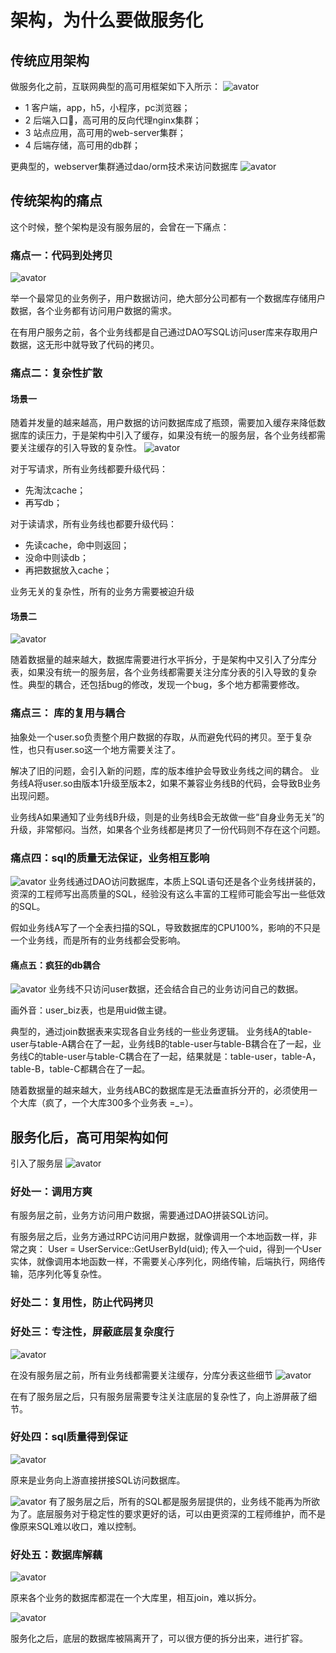 # 架构，为什么要做服务化
## 传统应用架构
做服务化之前，互联网典型的高可用框架如下入所示：
![avator](https://mmbiz.qpic.cn/mmbiz/YrezxckhYOzVibiapcUml8TL6WGnMFnFQdaa0U2vqicT8MdMpmO4FQ1OibckrzeEnxMI8cCVPnO9M1kVEQBibZa172w/640?wx_fmt=png&tp=webp&wxfrom=5&wx_lazy=1&wx_co=1)
- 1 客户端，app，h5，小程序，pc浏览器；
- 2 后端入口，高可用的反向代理nginx集群；
- 3 站点应用，高可用的web-server集群；
- 4 后端存储，高可用的db群；

更典型的，webserver集群通过dao/orm技术来访问数据库
![avator](https://mmbiz.qpic.cn/mmbiz/YrezxckhYOzVibiapcUml8TL6WGnMFnFQdQM8KAHCH46Viarhr4iaLZkPkEFT3lDiatgH0jrxia5lCUFjBQfWzbYuWGA/640?wx_fmt=png&tp=webp&wxfrom=5&wx_lazy=1&wx_co=1)

## 传统架构的痛点
这个时候，整个架构是没有服务层的，会曾在一下痛点：

### 痛点一：代码到处拷贝

![avator](https://mmbiz.qpic.cn/mmbiz/YrezxckhYOzVibiapcUml8TL6WGnMFnFQdJMULQ5FoEChzgjOhibNuT4JXPRJkBx47DP0KgetsXnWtzAs17ALBSUQ/640?wx_fmt=png&tp=webp&wxfrom=5&wx_lazy=1&wx_co=1)

举一个最常见的业务例子，用户数据访问，绝大部分公司都有一个数据库存储用户数据，各个业务都有访问用户数据的需求。

在有用户服务之前，各个业务线都是自己通过DAO写SQL访问user库来存取用户数据，这无形中就导致了代码的拷贝。

### 痛点二：复杂性扩散
#### 场景一
随着并发量的越来越高，用户数据的访问数据库成了瓶颈，需要加入缓存来降低数据库的读压力，于是架构中引入了缓存，如果没有统一的服务层，各个业务线都需要关注缓存的引入导致的复杂性。
![avator](https://mmbiz.qpic.cn/mmbiz/YrezxckhYOzVibiapcUml8TL6WGnMFnFQdYagAGvjvopF9g8RGGbfuN7os24hZ4T7b3ZepB9ML4F3WPNWcW8icsgg/640?wx_fmt=png&tp=webp&wxfrom=5&wx_lazy=1&wx_co=1)

对于写请求，所有业务线都要升级代码：
- 先淘汰cache；
- 再写db；

对于读请求，所有业务线也都要升级代码：
- 先读cache，命中则返回；
- 没命中则读db；
- 再把数据放入cache；

业务无关的复杂性，所有的业务方需要被迫升级

#### 场景二

![avator](https://mmbiz.qpic.cn/mmbiz/YrezxckhYOzVibiapcUml8TL6WGnMFnFQdiagqZ0ciaqZNtfLkmNYMEzoibULicDRBSCCH0Hz8o9V4re5jENibn1zhiczQ/640?wx_fmt=png&tp=webp&wxfrom=5&wx_lazy=1&wx_co=1)

随着数据量的越来越大，数据库需要进行水平拆分，于是架构中又引入了分库分表，如果没有统一的服务层，各个业务线都需要关注分库分表的引入导致的复杂性。典型的耦合，还包括bug的修改，发现一个bug，多个地方都需要修改。

### 痛点三： 库的复用与耦合

抽象处一个user.so负责整个用户数据的存取，从而避免代码的拷贝。至于复杂性，也只有user.so这一个地方需要关注了。

解决了旧的问题，会引入新的问题，库的版本维护会导致业务线之间的耦合。
业务线A将user.so由版本1升级至版本2，如果不兼容业务线B的代码，会导致B业务出现问题。

业务线A如果通知了业务线B升级，则是的业务线B会无故做一些“自身业务无关”的升级，非常郁闷。当然，如果各个业务线都是拷贝了一份代码则不存在这个问题。

### 痛点四：sql的质量无法保证，业务相互影响
![avator](https://mmbiz.qpic.cn/mmbiz/YrezxckhYOzVibiapcUml8TL6WGnMFnFQdALe7WQW12WOAK5mx0MMpgb1Ppeu2t3zZYACNqicyiaTPKoZ66HJTUo0g/640?wx_fmt=png&tp=webp&wxfrom=5&wx_lazy=1&wx_co=1)
业务线通过DAO访问数据库，本质上SQL语句还是各个业务线拼装的，资深的工程师写出高质量的SQL，经验没有这么丰富的工程师可能会写出一些低效的SQL。

假如业务线A写了一个全表扫描的SQL，导致数据库的CPU100%，影响的不只是一个业务线，而是所有的业务线都会受影响。

#### 痛点五：疯狂的db耦合
![avator](https://mmbiz.qpic.cn/mmbiz/YrezxckhYOzVibiapcUml8TL6WGnMFnFQdplt4RtegPAnN8KEyoC6S0CFqH7LJC7gmHKvz3bgiatIWXBjv30SGKicQ/640?wx_fmt=png&tp=webp&wxfrom=5&wx_lazy=1&wx_co=1)
业务线不只访问user数据，还会结合自己的业务访问自己的数据。

画外音：user_biz表，也是用uid做主键。

典型的，通过join数据表来实现各自业务线的一些业务逻辑。
业务线A的table-user与table-A耦合在了一起，业务线B的table-user与table-B耦合在了一起，业务线C的table-user与table-C耦合在了一起，结果就是：table-user，table-A，table-B，table-C都耦合在了一起。

随着数据量的越来越大，业务线ABC的数据库是无法垂直拆分开的，必须使用一个大库（疯了，一个大库300多个业务表 =_=）。

## 服务化后，高可用架构如何
引入了服务层
![avator](https://mmbiz.qpic.cn/mmbiz/YrezxckhYOzVibiapcUml8TL6WGnMFnFQdcq4MvXKHibauLibEPmMUJOGEWQLp5Plfqz1w4GicjbnHqrkibxDf6En2WA/640?wx_fmt=png&tp=webp&wxfrom=5&wx_lazy=1&wx_co=1)

### 好处一：调用方爽
有服务层之前，业务方访问用户数据，需要通过DAO拼装SQL访问。

有服务层之后，业务方通过RPC访问用户数据，就像调用一个本地函数一样，非常之爽：
User = UserService::GetUserById(uid);
传入一个uid，得到一个User实体，就像调用本地函数一样，不需要关心序列化，网络传输，后端执行，网络传输，范序列化等复杂性。

### 好处二：复用性，防止代码拷贝

### 好处三：专注性，屏蔽底层复杂度行
![avator](https://mmbiz.qpic.cn/mmbiz/YrezxckhYOzVibiapcUml8TL6WGnMFnFQdiagqZ0ciaqZNtfLkmNYMEzoibULicDRBSCCH0Hz8o9V4re5jENibn1zhiczQ/640?wx_fmt=png&tp=webp&wxfrom=5&wx_lazy=1&wx_co=1)

在没有服务层之前，所有业务线都需要关注缓存，分库分表这些细节
![avator](https://mmbiz.qpic.cn/mmbiz/YrezxckhYOzVibiapcUml8TL6WGnMFnFQd1Smj77ywtiaHZI3sicSS39qzLs31dibZnpJtfsGpr3ueLMOUKkXPsHXWg/640?wx_fmt=png&tp=webp&wxfrom=5&wx_lazy=1&wx_co=1)

在有了服务层之后，只有服务层需要专注关注底层的复杂性了，向上游屏蔽了细节。

### 好处四：sql质量得到保证
![avator](https://mmbiz.qpic.cn/mmbiz/YrezxckhYOzVibiapcUml8TL6WGnMFnFQdALe7WQW12WOAK5mx0MMpgb1Ppeu2t3zZYACNqicyiaTPKoZ66HJTUo0g/640?wx_fmt=png&tp=webp&wxfrom=5&wx_lazy=1&wx_co=1)

原来是业务向上游直接拼接SQL访问数据库。

![avator](https://mmbiz.qpic.cn/mmbiz/YrezxckhYOzVibiapcUml8TL6WGnMFnFQd8ickLW8E8DPSyoPWFdUFI9hYTCMa2nKp3mdrKvB2LSYrJo1v2icVpLPQ/640?wx_fmt=png&tp=webp&wxfrom=5&wx_lazy=1&wx_co=1)
有了服务层之后，所有的SQL都是服务层提供的，业务线不能再为所欲为了。底层服务对于稳定性的要求更好的话，可以由更资深的工程师维护，而不是像原来SQL难以收口，难以控制。


### 好处五：数据库解藕
![avator](https://mmbiz.qpic.cn/mmbiz/YrezxckhYOzVibiapcUml8TL6WGnMFnFQdplt4RtegPAnN8KEyoC6S0CFqH7LJC7gmHKvz3bgiatIWXBjv30SGKicQ/640?wx_fmt=png&tp=webp&wxfrom=5&wx_lazy=1&wx_co=1)

原来各个业务的数据库都混在一个大库里，相互join，难以拆分。

![avator](https://mmbiz.qpic.cn/mmbiz/YrezxckhYOzVibiapcUml8TL6WGnMFnFQd8ickLW8E8DPSyoPWFdUFI9hYTCMa2nKp3mdrKvB2LSYrJo1v2icVpLPQ/640?wx_fmt=png&tp=webp&wxfrom=5&wx_lazy=1&wx_co=1)

服务化之后，底层的数据库被隔离开了，可以很方便的拆分出来，进行扩容。


